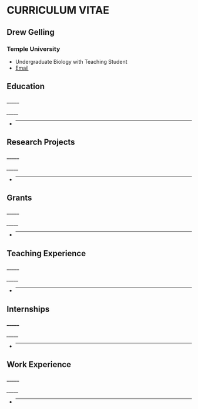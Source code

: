 # **CURRICULUM VITAE**
## **Drew Gelling**
### **Temple University**
- Undergraduate Biology with Teaching Student
- [Email](mailto:drew.gelling@temple.edu)



## Education
**_____** 

*_____*
-	_____


## Research Projects
**_____** 

*_____*
-	_____


## Grants
**_____** 

*_____*
-	_____


## Teaching Experience
**_____** 

*_____*
-	_____


## Internships																								
**_____** 

*_____*
-	_____


## Work Experience																			
**_____** 

*_____*
-	_____



